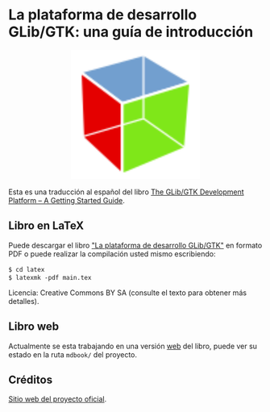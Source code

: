 # La plataforma de desarrollo GLib/GTK: una guía de introducción

<p align="center">

<img src="./mdbook/src/assets/img/logo-gtk.svg" alt="Logo de GTK" width="256" />

</p>

Esta es una traducción al español del libro [The GLib/GTK Development Platform – A Getting Started Guide](https://github.com/swilmet-archives/glib-gtk-book).

## Libro en LaTeX

Puede descargar el libro ["La plataforma de desarrollo GLib/GTK"](latex/glib-gtk-libro.pdf) en formato PDF o puede realizar la compilación usted mismo escribiendo:

```terminal
$ cd latex
$ latexmk -pdf main.tex
```

Licencia: Creative Commons BY SA (consulte el texto para obtener más detalles).

## Libro web

Actualmente se esta trabajando en una versión [web](https://github.com/rust-lang/mdBook) del libro, puede ver su estado en la ruta `mdbook/` del proyecto.

## Créditos

[Sitio web del proyecto oficial](https://people.gnome.org/~swilmet/glib-gtk-book/).
